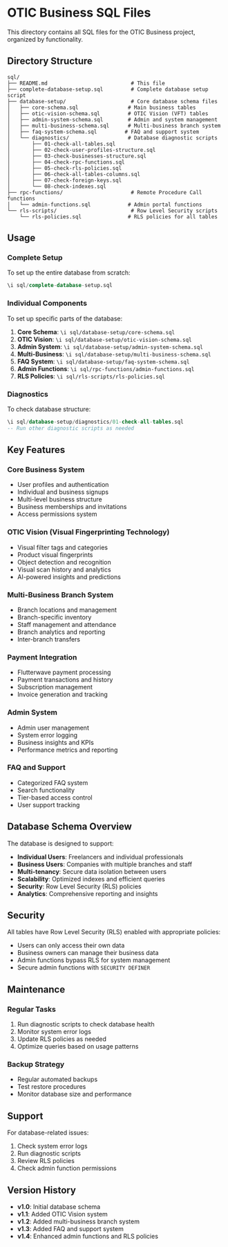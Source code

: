 # OTIC Business SQL Files

This directory contains all SQL files for the OTIC Business project, organized by functionality.

## Directory Structure

```
sql/
├── README.md                           # This file
├── complete-database-setup.sql         # Complete database setup script
├── database-setup/                     # Core database schema files
│   ├── core-schema.sql                # Main business tables
│   ├── otic-vision-schema.sql         # OTIC Vision (VFT) tables
│   ├── admin-system-schema.sql        # Admin and system management
│   ├── multi-business-schema.sql      # Multi-business branch system
│   ├── faq-system-schema.sql         # FAQ and support system
│   └── diagnostics/                   # Database diagnostic scripts
│       ├── 01-check-all-tables.sql
│       ├── 02-check-user-profiles-structure.sql
│       ├── 03-check-businesses-structure.sql
│       ├── 04-check-rpc-functions.sql
│       ├── 05-check-rls-policies.sql
│       ├── 06-check-all-tables-columns.sql
│       ├── 07-check-foreign-keys.sql
│       └── 08-check-indexes.sql
├── rpc-functions/                      # Remote Procedure Call functions
│   └── admin-functions.sql            # Admin portal functions
└── rls-scripts/                        # Row Level Security scripts
    └── rls-policies.sql               # RLS policies for all tables
```

## Usage

### Complete Setup
To set up the entire database from scratch:
```sql
\i sql/complete-database-setup.sql
```

### Individual Components
To set up specific parts of the database:

1. **Core Schema**: `\i sql/database-setup/core-schema.sql`
2. **OTIC Vision**: `\i sql/database-setup/otic-vision-schema.sql`
3. **Admin System**: `\i sql/database-setup/admin-system-schema.sql`
4. **Multi-Business**: `\i sql/database-setup/multi-business-schema.sql`
5. **FAQ System**: `\i sql/database-setup/faq-system-schema.sql`
6. **Admin Functions**: `\i sql/rpc-functions/admin-functions.sql`
7. **RLS Policies**: `\i sql/rls-scripts/rls-policies.sql`

### Diagnostics
To check database structure:
```sql
\i sql/database-setup/diagnostics/01-check-all-tables.sql
-- Run other diagnostic scripts as needed
```

## Key Features

### Core Business System
- User profiles and authentication
- Individual and business signups
- Multi-level business structure
- Business memberships and invitations
- Access permissions system

### OTIC Vision (Visual Fingerprinting Technology)
- Visual filter tags and categories
- Product visual fingerprints
- Object detection and recognition
- Visual scan history and analytics
- AI-powered insights and predictions

### Multi-Business Branch System
- Branch locations and management
- Branch-specific inventory
- Staff management and attendance
- Branch analytics and reporting
- Inter-branch transfers

### Payment Integration
- Flutterwave payment processing
- Payment transactions and history
- Subscription management
- Invoice generation and tracking

### Admin System
- Admin user management
- System error logging
- Business insights and KPIs
- Performance metrics and reporting

### FAQ and Support
- Categorized FAQ system
- Search functionality
- Tier-based access control
- User support tracking

## Database Schema Overview

The database is designed to support:
- **Individual Users**: Freelancers and individual professionals
- **Business Users**: Companies with multiple branches and staff
- **Multi-tenancy**: Secure data isolation between users
- **Scalability**: Optimized indexes and efficient queries
- **Security**: Row Level Security (RLS) policies
- **Analytics**: Comprehensive reporting and insights

## Security

All tables have Row Level Security (RLS) enabled with appropriate policies:
- Users can only access their own data
- Business owners can manage their business data
- Admin functions bypass RLS for system management
- Secure admin functions with `SECURITY DEFINER`

## Maintenance

### Regular Tasks
1. Run diagnostic scripts to check database health
2. Monitor system error logs
3. Update RLS policies as needed
4. Optimize queries based on usage patterns

### Backup Strategy
- Regular automated backups
- Test restore procedures
- Monitor database size and performance

## Support

For database-related issues:
1. Check system error logs
2. Run diagnostic scripts
3. Review RLS policies
4. Check admin function permissions

## Version History

- **v1.0**: Initial database schema
- **v1.1**: Added OTIC Vision system
- **v1.2**: Added multi-business branch system
- **v1.3**: Added FAQ and support system
- **v1.4**: Enhanced admin functions and RLS policies